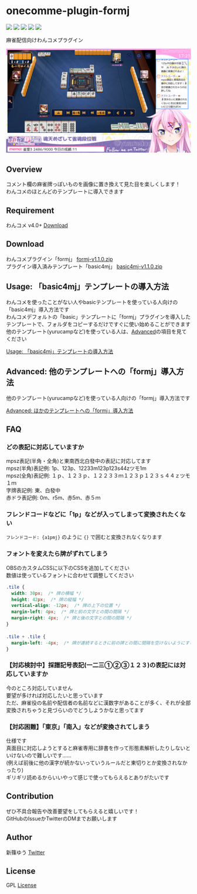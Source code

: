# onecomme-plugin-formj

![](https://img.shields.io/github/downloads/yuarasino/onecomme-plugin-formj/total)
![](https://img.shields.io/github/v/release/yuarasino/onecomme-plugin-formj)
![](https://img.shields.io/badge/onecomme-v4.0%2B-orange)
![](https://img.shields.io/github/license/yuarasino/onecomme-plugin-formj)
![](https://img.shields.io/youtube/channel/views/UCxUnuWTQGLw5dO_dl0oqrrg?style=social)

麻雀配信向けわんコメプラグイン

![](./docs/images/formj.png)


## Overview

コメント欄の麻雀牌っぽいものを画像に置き換えて見た目を楽しくします！  
わんコメのほとんどのテンプレートに導入できます


## Requirement

わんコメ v4.0+ [Download](https://onecomme.com/)


## Download

わんコメプラグイン「formj」 [formj-v1.1.0.zip](https://github.com/yuarasino/onecomme-plugin-formj/releases/download/v1.1.0/formj-v1.1.0.zip)  
プラグイン導入済みテンプレート「basic4mj」 
[basic4mj-v1.1.0.zip](https://github.com/yuarasino/onecomme-plugin-formj/releases/download/v1.1.0/basic4mj-v1.1.0.zip)


## Usage: 「basic4mj」テンプレートの導入方法

わんコメを使ったことがない人やbasicテンプレートを使っている人向けの「basic4mj」導入方法です  
わんコメデフォルトの「basic」テンプレートに「formj」プラグインを導入したテンプレートで、フォルダをコピーするだけですぐに使い始めることができます  
他のテンプレート(yurucampなど)を使っている人は、[Advanced](./docs/advanced.md)の項目を見てください

[Usage: 「basic4mj」テンプレートの導入方法](./docs/usage.md)


## Advanced: 他のテンプレートへの「formj」導入方法

他のテンプレート(yurucampなど)を使っている人向けの「formj」導入方法です

[Advanced: ほかのテンプレートへの「formj」導入方法](./docs/advanced.md)

## FAQ

### どの表記に対応していますか

mpsz表記(半角・全角)と東南西北白發中の表記に対応してます  
mpsz(半角)表記例: 1p、123p、12233m123p123s44zツモ1m  
mpsz(全角)表記例: １ｐ、１２３ｐ、１２２３３ｍ１２３ｐ１２３ｓ４４ｚツモ１ｍ  
字牌表記例: 東、白發中  
赤ドラ表記例: 0m、r5m、赤5m、赤５ｍ

### フレンドコードなどに「1p」などが入ってしまって変換されたくない

`フレンドコード: {a1pmj}` のように `{}` で囲むと変換されなくなります

### フォントを変えたら牌がずれてしまう

OBSのカスタムCSSに以下のCSSを追加してください  
数値は使っているフォントに合わせて調整してください

```css
.tile {
  width: 30px;  /* 牌の横幅 */
  height: 42px;  /* 牌の縦幅 */
  vertical-align: -12px;  /* 牌の上下の位置 */
  margin-left: 4px;  /* 牌と前の文字との間の間隔 */
  margin-right: 4px;  /* 牌と後の文字との間の間隔 */
}

.tile + .tile {
  margin-left: -4px;  /* 牌が連続するときに前の牌との間に間隔を空けないようにする */
}
```

### 【対応検討中】採譜記号表記(一二三①②③１２３)の表記には対応していますか

今のところ対応していません  
要望が多ければ対応したいと思っています  
ただ、麻雀役の名前や配信者の名前などに漢数字があることが多く、それが全部変換されちゃうと見づらいのでどうしようかなと思ってます

### 【対応困難】「東京」「南入」などが変換されてしまう

仕様です  
真面目に対応しようとすると麻雀専用に辞書を作って形態素解析したりしないといけないので難しいです……  
(例えば前後に他の漢字が続かないっていうルールだと東切りとか変換されなかったり)  
ギリギリ読めるからいいやって感じで使ってもらえるとありがたいです


## Contribution

ぜひ不具合報告や改善要望をしてもらえると嬉しいです！  
GitHubのIssueかTwitterのDMまでお願いします


## Author

新篠ゆう [Twitter](https://twitter.com/yuarasino)


## License

GPL [License](./LICENSE)

